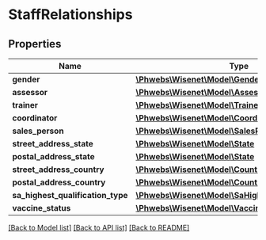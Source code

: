 # StaffRelationships

## Properties
Name | Type | Description | Notes
------------ | ------------- | ------------- | -------------
**gender** | [**\Phwebs\Wisenet\Model\Gender**](Gender.md) |  | [optional] 
**assessor** | [**\Phwebs\Wisenet\Model\Assessor**](Assessor.md) |  | [optional] 
**trainer** | [**\Phwebs\Wisenet\Model\Trainer**](Trainer.md) |  | [optional] 
**coordinator** | [**\Phwebs\Wisenet\Model\Coordinator**](Coordinator.md) |  | [optional] 
**sales_person** | [**\Phwebs\Wisenet\Model\SalesPerson**](SalesPerson.md) |  | [optional] 
**street_address_state** | [**\Phwebs\Wisenet\Model\State**](State.md) |  | [optional] 
**postal_address_state** | [**\Phwebs\Wisenet\Model\State**](State.md) |  | [optional] 
**street_address_country** | [**\Phwebs\Wisenet\Model\Country**](Country.md) |  | [optional] 
**postal_address_country** | [**\Phwebs\Wisenet\Model\Country**](Country.md) |  | [optional] 
**sa_highest_qualification_type** | [**\Phwebs\Wisenet\Model\SaHighestQualificationType**](SaHighestQualificationType.md) |  | [optional] 
**vaccine_status** | [**\Phwebs\Wisenet\Model\VaccineStatus**](VaccineStatus.md) |  | [optional] 

[[Back to Model list]](../../README.md#documentation-for-models) [[Back to API list]](../../README.md#documentation-for-api-endpoints) [[Back to README]](../../README.md)


